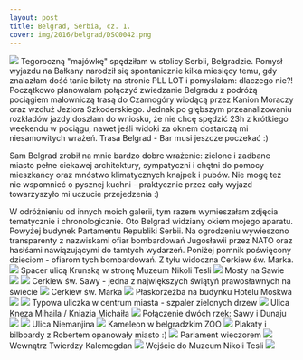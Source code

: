 ```yaml
---
layout: post
title: Belgrad, Serbia, cz. 1.
cover: img/2016/belgrad/DSC0042.png
---
```

<img src="/img/2016/belgrad/DSC0042.png">
Tegoroczną "majówkę" spędziłam w stolicy Serbii, Belgradzie. Pomysł wyjazdu na Bałkany narodził się spontanicznie kilka miesięcy temu, gdy znalazłam dość tanie bilety na stronie PLL LOT i pomyślałam: dlaczego nie?! Początkowo planowałam połączyć zwiedzanie Belgradu z podróżą pociągiem malowniczą trasą do Czarnogóry wiodącą przez Kanion Moraczy oraz wzdłuż Jeziora Szkoderskiego. Jednak po głębszym przeanalizowaniu rozkładów jazdy doszłam do wniosku, że nie chcę spędzić 23h z krótkiego weekendu w pociągu, nawet jeśli widoki za oknem dostarczą mi niesamowitych wrażeń. Trasa Belgrad - Bar musi jeszcze poczekać :)

Sam Belgrad zrobił na mnie bardzo dobre wrażenie: zielone i zadbane miasto pełne ciekawej architektury, sympatyczni i chętni do pomocy mieszkańcy oraz mnóstwo klimatycznych knajpek i pubów. Nie mogę też nie wspomnieć o pysznej kuchni - praktycznie przez cały wyjazd towarzyszyło mi uczucie przejedzenia :)

W odróżnieniu od innych moich galerii, tym razem wymieszałam zdjęcia tematycznie i chronologicznie. Oto Belgrad widziany okiem mojego aparatu. Powyżej budynek Partamentu Republiki Serbii. Na ogrodzeniu wywieszono transparenty z nazwiskami ofiar bombardowań Jugosławii przez NATO oraz hasłśami nawiązującymi do tamtych wydarzeń. Poniżej pomnik poświęcony dzieciom - ofiarom tych bombardowań. Z tyłu widoczna Cerkiew św. Marka.
<img src="/img/2016/belgrad/DSC0002.png">
Spacer ulicą Krunską w stronę Muzeum Nikoli Tesli
<img src="/img/2016/belgrad/DSC0019.png">
Mosty na Sawie
<img src="/img/2016/belgrad/DSC0066.png">
<img src="/img/2016/belgrad/DSC0111.png">
Cerkiew św. Sawy - jedna z największych świątyń prawosławnych na świecie
<img src="/img/2016/belgrad/DSC0144.png">
Cerkiew św. Marka
<img src="/img/2016/belgrad/DSC0010.png">
Płaskorzeźba na budynku Hotelu Moskwa
<img src="/img/2016/belgrad/DSC0048.png">
<img src="/img/2016/belgrad/DSC0119.png">
Typowa uliczka w centrum miasta - szpaler zielonych drzew
<img src="/img/2016/belgrad/DSC0176.png">
Ulica Kneza Mihaila / Kniazia Michaiła
<img src="/img/2016/belgrad/DSC0251.png">
Połączenie dwóch rzek: Sawy i Dunaju
<img src="/img/2016/belgrad/DSC0078.png">
<img src="/img/2016/belgrad/DSC0056.png">
Ulica Niemanjina
<img src="/img/2016/belgrad/DSC0158.png">
Kameleon w belgradzkim ZOO
<img src="/img/2016/belgrad/DSC0208.png">
Plakaty i bilboardy z Robertem opanowały miasto :)
<img src="/img/2016/belgrad/DSC0153.png">
Parlament wieczorem
<img src="/img/2016/belgrad/DSC0132.png">
Wewnątrz Twierdzy Kalemegdan
<img src="/img/2016/belgrad/DSC0100.png">
Wejście do Muzeum Nikoli Tesli
<img src="/img/2016/belgrad/DSC0030.png">

<div class="fb-comments" data-href="http://emilkape.github.io/Belgrad-2016" data-numposts="5" data-width="100%"></div>
